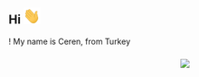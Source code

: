 
<h2 align="left">Hi <img src="https://raw.githubusercontent.com/ABSphreak/ABSphreak/master/gifs/Hi.gif" width="30px"></h2>! My name is Ceren, from Turkey</h2>

###
<img align='right' src='https://user-images.githubusercontent.com/5713670/87202985-820dcb80-c2b6-11ea-9f56-7ec461c497c3.gif' width='200"'>


